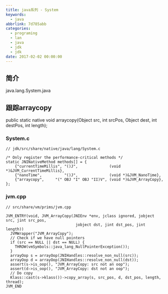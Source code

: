 ```yaml
---
title: java系列 - System
keywords:
  - java
abbrlink: 7d785abb
categories:
  - programing
  - lan
  - java
  - jdk
  - jdk
date: 2017-02-02 00:00:00
---
```

## 简介
java.lang.System.java


## 跟踪arraycopy

public static native void arraycopy(Object src,  int  srcPos, Object dest, int destPos, int length);


### System.c



	// jdk/src/share/native/java/lang/System.c

	/* Only register the performance-critical methods */
	static JNINativeMethod methods[] = {
	    {"currentTimeMillis", "()J",              (void *)&JVM_CurrentTimeMillis},
	    {"nanoTime",          "()J",              (void *)&JVM_NanoTime},
	    {"arraycopy",     "(" OBJ "I" OBJ "II)V", (void *)&JVM_ArrayCopy},
	};



### jvm.cpp

	// src/share/vm/prims/jvm.cpp

	JVM_ENTRY(void, JVM_ArrayCopy(JNIEnv *env, jclass ignored, jobject src, jint src_pos,
	                               jobject dst, jint dst_pos, jint length))
	  JVMWrapper("JVM_ArrayCopy");
	  // Check if we have null pointers
	  if (src == NULL || dst == NULL) {
	    THROW(vmSymbols::java_lang_NullPointerException());
	  }
	  arrayOop s = arrayOop(JNIHandles::resolve_non_null(src));
	  arrayOop d = arrayOop(JNIHandles::resolve_non_null(dst));
	  assert(s->is_oop(), "JVM_ArrayCopy: src not an oop");
	  assert(d->is_oop(), "JVM_ArrayCopy: dst not an oop");
	  // Do copy
	  Klass::cast(s->klass())->copy_array(s, src_pos, d, dst_pos, length, thread);
	JVM_END
